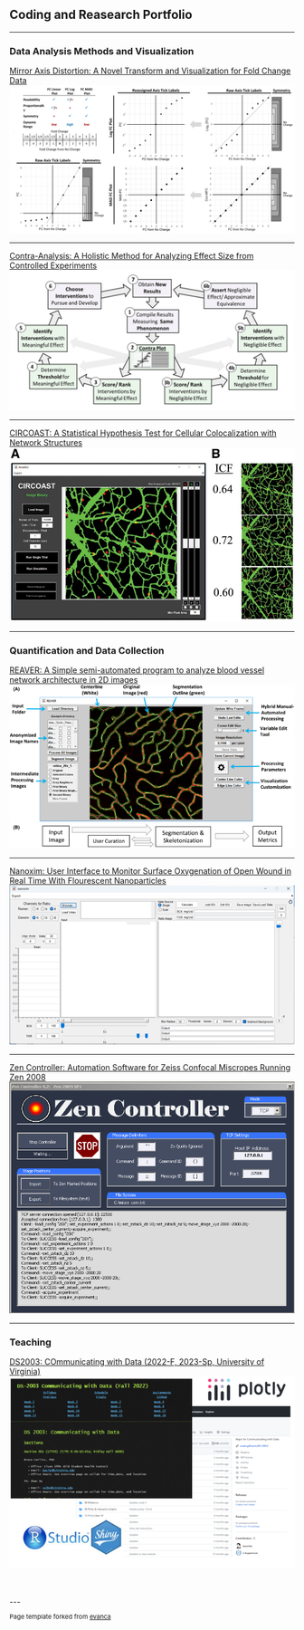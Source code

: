 ## Coding and Reasearch Portfolio

---

### Data Analysis Methods and Visualization

[Mirror Axis Distortion: A Novel Transform and Visualization for Fold Change Data](/pages/mirrored_axis_distortion.md)
<br>
<a href=”/pages/mirrored_axis_distortion.md“><img src="images/project_mad.JPG?raw=true"/></a>

---
[Contra-Analysis: A Holistic Method for Analyzing Effect Size from Controlled Experiments](/pages/contra-analysis.md)
<br>
<img src="images/project_contra-analysis.PNG?raw=true"/>

---
[CIRCOAST: A Statistical Hypothesis Test for Cellular Colocalization with Network Structures](/pages/circle_colocalization_test.md)
<br>
<a href=”/pages/circle_colocalization_test.md“><img src="images/project_circoast.jpeg?raw=true"/></a>

---

### Quantification and Data Collection

[REAVER: A Simple semi-automated program to analyze blood vessel network architecture in 2D images](/pages/reaver.md)
<br>
<a href=”/pages/reaver.md“><img src="images/project_reaver.png?raw=true"/></a>

---

[Nanoxim: User Interface to Monitor Surface Oxygenation of Open Wound in Real Time With Flourescent Nanoparticles](/pages/nanoxim.md)
<a href=”/pages/nanoxim.md“><img src="images/project_nanoxim.png"/></a>

---

[Zen Controller: Automation Software for Zeiss Confocal Miscropes Running Zen 2008](/pages/zen_controller.md)
<br>
<a href=”/pages/zen_controller.md“><img src="images/zen_controller_screenshot.png"/></a>

---


### Teaching
[DS2003: COmmunicating with Data (2022-F, 2023-Sp, University of Virginia)](/pages/ds2003.md)
<br>
<a href=”/pages/ds2003.md“><img src="images/ds2003.png?raw=true"/></a>


<br>
<br>
---
<p style="font-size:11px">Page template forked from <a href="https://github.com/evanca/quick-portfolio">evanca</a></p>
<!-- Remove above link if you don't want to attibute -->
